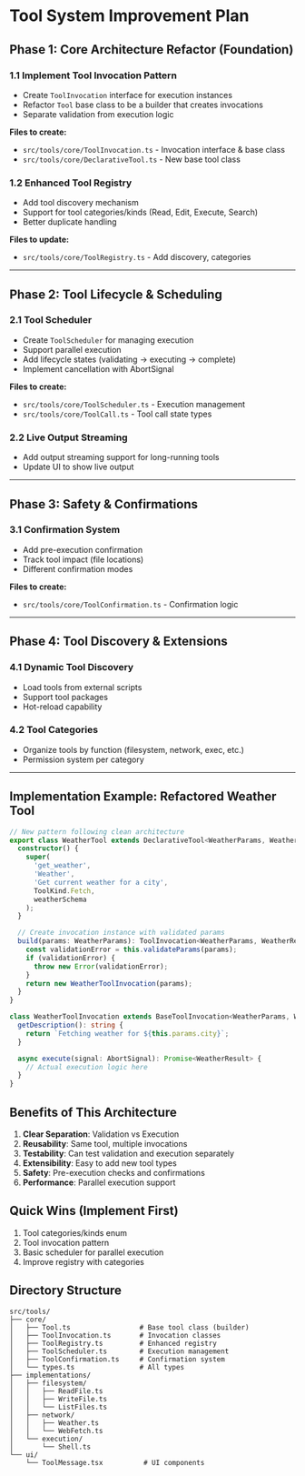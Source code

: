 # Tool System Improvement Plan

## Phase 1: Core Architecture Refactor (Foundation)

### 1.1 Implement Tool Invocation Pattern
- Create `ToolInvocation` interface for execution instances
- Refactor `Tool` base class to be a builder that creates invocations
- Separate validation from execution logic

**Files to create:**
- `src/tools/core/ToolInvocation.ts` - Invocation interface & base class
- `src/tools/core/DeclarativeTool.ts` - New base tool class

### 1.2 Enhanced Tool Registry
- Add tool discovery mechanism
- Support for tool categories/kinds (Read, Edit, Execute, Search)
- Better duplicate handling

**Files to update:**
- `src/tools/core/ToolRegistry.ts` - Add discovery, categories

---

## Phase 2: Tool Lifecycle & Scheduling

### 2.1 Tool Scheduler
- Create `ToolScheduler` for managing execution
- Support parallel execution
- Add lifecycle states (validating → executing → complete)
- Implement cancellation with AbortSignal

**Files to create:**
- `src/tools/core/ToolScheduler.ts` - Execution management
- `src/tools/core/ToolCall.ts` - Tool call state types

### 2.2 Live Output Streaming
- Add output streaming support for long-running tools
- Update UI to show live output

---

## Phase 3: Safety & Confirmations

### 3.1 Confirmation System
- Add pre-execution confirmation
- Track tool impact (file locations)
- Different confirmation modes

**Files to create:**
- `src/tools/core/ToolConfirmation.ts` - Confirmation logic

---

## Phase 4: Tool Discovery & Extensions

### 4.1 Dynamic Tool Discovery
- Load tools from external scripts
- Support tool packages
- Hot-reload capability

### 4.2 Tool Categories
- Organize tools by function (filesystem, network, exec, etc.)
- Permission system per category

---

## Implementation Example: Refactored Weather Tool

```typescript
// New pattern following clean architecture
export class WeatherTool extends DeclarativeTool<WeatherParams, WeatherResult> {
  constructor() {
    super(
      'get_weather',
      'Weather',
      'Get current weather for a city',
      ToolKind.Fetch,
      weatherSchema
    );
  }

  // Create invocation instance with validated params
  build(params: WeatherParams): ToolInvocation<WeatherParams, WeatherResult> {
    const validationError = this.validateParams(params);
    if (validationError) {
      throw new Error(validationError);
    }
    return new WeatherToolInvocation(params);
  }
}

class WeatherToolInvocation extends BaseToolInvocation<WeatherParams, WeatherResult> {
  getDescription(): string {
    return `Fetching weather for ${this.params.city}`;
  }

  async execute(signal: AbortSignal): Promise<WeatherResult> {
    // Actual execution logic here
  }
}
```

## Benefits of This Architecture

1. **Clear Separation**: Validation vs Execution
2. **Reusability**: Same tool, multiple invocations
3. **Testability**: Can test validation and execution separately
4. **Extensibility**: Easy to add new tool types
5. **Safety**: Pre-execution checks and confirmations
6. **Performance**: Parallel execution support

## Quick Wins (Implement First)

1. Tool categories/kinds enum
2. Tool invocation pattern
3. Basic scheduler for parallel execution
4. Improve registry with categories

## Directory Structure

```
src/tools/
├── core/
│   ├── Tool.ts                 # Base tool class (builder)
│   ├── ToolInvocation.ts       # Invocation classes
│   ├── ToolRegistry.ts         # Enhanced registry
│   ├── ToolScheduler.ts        # Execution management
│   ├── ToolConfirmation.ts     # Confirmation system
│   └── types.ts                # All types
├── implementations/
│   ├── filesystem/
│   │   ├── ReadFile.ts
│   │   ├── WriteFile.ts
│   │   └── ListFiles.ts
│   ├── network/
│   │   ├── Weather.ts
│   │   └── WebFetch.ts
│   └── execution/
│       └── Shell.ts
└── ui/
    └── ToolMessage.tsx          # UI components
```